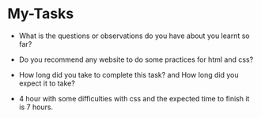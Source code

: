 # My-Tasks

- What is the questions or observations do you have about you learnt so far?
* Do you recommend any website to do some practices for html and css?

- How long did you take to complete this task? and How long did you expect it to take?
* 4 hour with some difficulties with css and the expected time to finish it is 7 hours.
